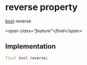 


# reverse property







[bool](https:api.flutter.dev/flutter/dart-core/bool-class.html) reverse
  
_\<span class="feature"\>final\</span\>_






## Implementation

```dart
final bool reverse;
```







